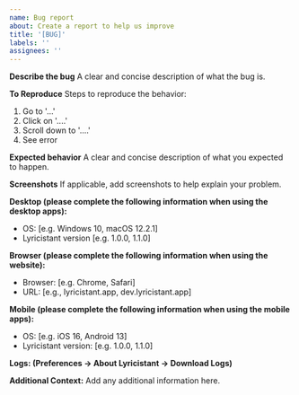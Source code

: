 ```yaml
---
name: Bug report
about: Create a report to help us improve
title: '[BUG]'
labels: ''
assignees: ''
---
```


**Describe the bug**
A clear and concise description of what the bug is.

**To Reproduce**
Steps to reproduce the behavior:

1. Go to '...'
2. Click on '....'
3. Scroll down to '....'
4. See error

**Expected behavior**
A clear and concise description of what you expected to happen.

**Screenshots**
If applicable, add screenshots to help explain your problem.

**Desktop (please complete the following information when using the desktop apps):**

- OS: [e.g. Windows 10, macOS 12.2.1]
- Lyricistant version [e.g. 1.0.0, 1.1.0]

**Browser (please complete the following information when using the website):**

- Browser: [e.g. Chrome, Safari]
- URL: [e.g., lyricistant.app, dev.lyricistant.app]

**Mobile (please complete the following information when using the mobile apps):**

- OS: [e.g. iOS 16, Android 13]
- Lyricistant version: [e.g. 1.0.0, 1.1.0]

**Logs: (Preferences -> About Lyricistant -> Download Logs)**

**Additional Context:**
Add any additional information here.
